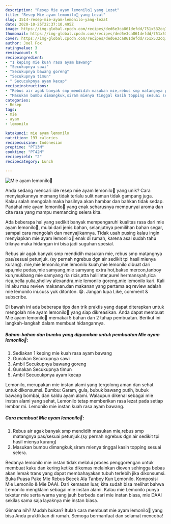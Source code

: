 ```yaml
---
description: "Resep Mie ayam lemonilo🍜 yang Lezat"
title: "Resep Mie ayam lemonilo🍜 yang Lezat"
slug: 3514-resep-mie-ayam-lemonilo-yang-lezat
date: 2020-10-25T22:37:10.495Z
image: https://img-global.cpcdn.com/recipes/ded6e3ca861defdd/751x532cq70/mie-ayam-lemonilo🍜-foto-resep-utama.jpg
thumbnail: https://img-global.cpcdn.com/recipes/ded6e3ca861defdd/751x532cq70/mie-ayam-lemonilo🍜-foto-resep-utama.jpg
cover: https://img-global.cpcdn.com/recipes/ded6e3ca861defdd/751x532cq70/mie-ayam-lemonilo🍜-foto-resep-utama.jpg
author: Joel Fox
ratingvalue: 3
reviewcount: 9
recipeingredient:
- "1 keping mie kuah rasa ayam bawang"
- "Secukupnya sawi"
- "Secukupnya bawang goreng"
- "Secukupnya timun"
- " Secucukpnya ayam kecap"
recipeinstructions:
- "Rebus air agak banyak smp mendidih masukan mie,rebus smp matangnya pas/sesuai petunjuk.(sy pernah ngrebus dgn air sedikit tpi hasil mienya kurang)"
- "Masukan bumbu dimangkuk,siram mienya tinggal kasih topping sesuai selera."
categories:
- Resep
tags:
- mie
- ayam
- lemonilo

katakunci: mie ayam lemonilo 
nutrition: 193 calories
recipecuisine: Indonesian
preptime: "PT13M"
cooktime: "PT42M"
recipeyield: "2"
recipecategory: Lunch

---
```



![Mie ayam lemonilo🍜](https://img-global.cpcdn.com/recipes/ded6e3ca861defdd/751x532cq70/mie-ayam-lemonilo🍜-foto-resep-utama.jpg)

Anda sedang mencari ide resep mie ayam lemonilo🍜 yang unik? Cara menyiapkannya memang tidak terlalu sulit namun tidak gampang juga. Kalau salah mengolah maka hasilnya akan hambar dan bahkan tidak sedap. Padahal mie ayam lemonilo🍜 yang enak seharusnya mempunyai aroma dan cita rasa yang mampu memancing selera kita.

Ada beberapa hal yang sedikit banyak mempengaruhi kualitas rasa dari mie ayam lemonilo🍜, mulai dari jenis bahan, selanjutnya pemilihan bahan segar, sampai cara mengolah dan menyajikannya. Tidak usah pusing kalau ingin menyiapkan mie ayam lemonilo🍜 enak di rumah, karena asal sudah tahu triknya maka hidangan ini bisa jadi suguhan spesial.

Rebus air agak banyak smp mendidih masukan mie, rebus smp matangnya pas/sesuai petunjuk. (sy pernah ngrebus dgn air sedikit tpi hasil mienya kurang). mie,mie lemonilo,mie lemonilo kuah,mie lemonilo dibuat dari apa,mie pedas,mie samyang,mie samyang extra hot,bakso mercon,tanboy kun,mukbang mie samyang ria ricis,atta halilintar,aurel hermansyah,rica rica,bella yulia,shellvy alexandra,mie lemonilo goreng,mie lemonilo kari. Kali ini aku mau review makanan.dan makanan yang pertama aq review adalah mie lemonilo ini.cuss yuk ditonton. 😁. Jangan lupa Like, comment &amp; subscribe.


Di bawah ini ada beberapa tips dan trik praktis yang dapat diterapkan untuk mengolah mie ayam lemonilo🍜 yang siap dikreasikan. Anda dapat membuat Mie ayam lemonilo🍜 memakai 5 bahan dan 2 tahap pembuatan. Berikut ini langkah-langkah dalam membuat hidangannya.

<!--inarticleads1-->

##### Bahan-bahan dan bumbu yang digunakan untuk pembuatan Mie ayam lemonilo🍜:

1. Sediakan 1 keping mie kuah rasa ayam bawang
1. Gunakan Secukupnya sawi
1. Ambil Secukupnya bawang goreng
1. Gunakan Secukupnya timun
1. Ambil  Secucukpnya ayam kecap


Lemonilo, merupakan mie instan alami yang tergolong aman dan sehat untuk dikonsumsi. Bumbu: Garam, gula, bubuk bawang putih, bubuk bawang bombai, dan kaldu ayam alami. Walaupun dikenal sebagai mie instan alami yang sehat, Lemonilo tetap memberikan rasa lezat pada setiap lembar mi. Lemonilo mie instan kuah rasa ayam bawang. 

<!--inarticleads2-->

##### Cara membuat Mie ayam lemonilo🍜:

1. Rebus air agak banyak smp mendidih masukan mie,rebus smp matangnya pas/sesuai petunjuk.(sy pernah ngrebus dgn air sedikit tpi hasil mienya kurang)
1. Masukan bumbu dimangkuk,siram mienya tinggal kasih topping sesuai selera.


Bedanya lemonilo mie instan tidak melalui proses penggorengan untuk membuat kaku dan kering ketika dikemas melainkan dioven sehingga bebas akan lemak trans yang dapat membahayakan tubuh terlebih jika dikonsumsi. Buka Puasa Pake Mie Rebus Becek Ala Tanboy Kun Lemonilo. Komposisi Mie Lemonilo &amp; Mie DAAI. Dari kemasan luar, kita sudah bisa melihat bahwa Lemonilo mengklaim sebagai mie instan alami. Kalau mie Lemonilo punya tekstur mie serta warna yang jauh berbeda dari mie instan biasa, mie DAAI sekilas sama saja layaknya mie instan biasa. 

Gimana nih? Mudah bukan? Itulah cara membuat mie ayam lemonilo🍜 yang bisa Anda praktikkan di rumah. Semoga bermanfaat dan selamat mencoba!

